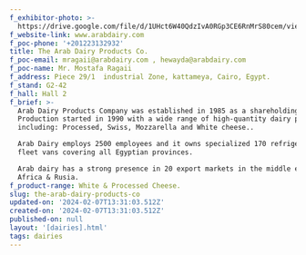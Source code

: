```yaml
---
f_exhibitor-photo: >-
  https://drive.google.com/file/d/1UHct6W40QdzIvA0RGp3CE6RnMrS80cem/view?usp=drive_link
f_website-link: www.arabdairy.com
f_poc-phone: '+201223132932'
title: The Arab Dairy Products Co.
f_poc-email: mragaii@arabdairy.com , hewayda@arabdairy.com
f_poc-name: Mr. Mostafa Ragaii
f_address: Piece 29/1  industrial Zone, kattameya, Cairo, Egypt.
f_stand: G2-42
f_hall: Hall 2
f_brief: >-
  Arab Dairy Products Company was established in 1985 as a shareholding company.
  Production started in 1990 with a wide range of high-quantity dairy products
  including: Processed, Swiss, Mozzarella and White cheese..

  Arab Dairy employs 2500 employees and it owns specialized 170 refrigerated
  fleet vans covering all Egyptian provinces.

  Arab dairy has a strong presence in 20 export markets in the middle east &
  Africa & Rusia.
f_product-range: White & Processed Cheese.
slug: the-arab-dairy-products-co
updated-on: '2024-02-07T13:31:03.512Z'
created-on: '2024-02-07T13:31:03.512Z'
published-on: null
layout: '[dairies].html'
tags: dairies
---
```



